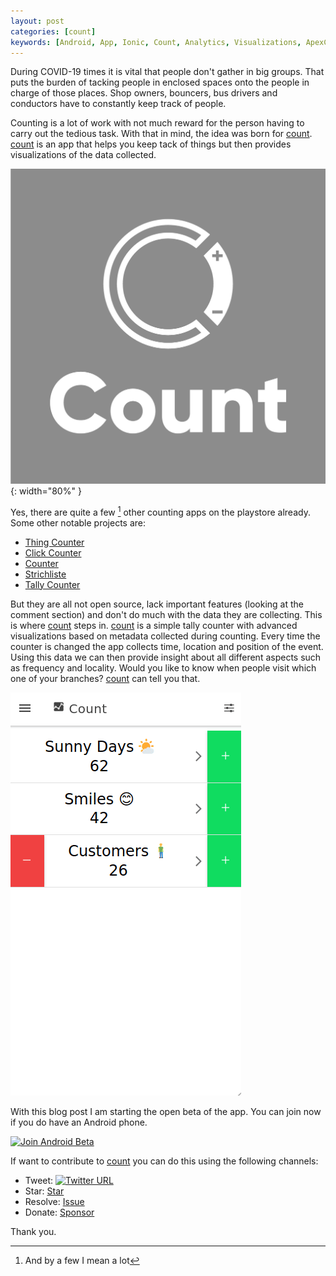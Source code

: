 ```yaml
---
layout: post
categories: [count]
keywords: [Android, App, Ionic, Count, Analytics, Visualizations, ApexCharts]
---
```


During COVID-19 times it is vital that people don't gather in big groups.
That puts the burden of tacking people in enclosed spaces onto the people in
charge of those places. Shop owners, bouncers, bus drivers and conductors have
to constantly keep track of people.

Counting is a lot of work with not much reward for the person
having to carry out the tedious task. With that in mind, the idea was born
for [count][count-github]. [count][count-github] is an app that helps you keep
tack of things but then provides visualizations of the data collected.

![Count](/static/posts/count-beta-release/count.jpg){: width="80%" }

Yes, there are quite a few [^1] other counting apps on the playstore already.
Some other notable projects are:

* [Thing Counter](https://play.google.com/store/apps/details?id=de.sleak.thingcounter&hl=en)
* [Click Counter](https://play.google.com/store/apps/details?id=com.useless.counter&hl=en)
* [Counter](https://play.google.com/store/apps/details?id=me.tsukanov.counter&hl=en)
* [Strichliste](https://play.google.com/store/apps/details?id=de.cliff.strichliste&hl=en)
* [Tally Counter](https://play.google.com/store/apps/details?id=com.visiativity.tallycounter&hl=en)

But they are all not open source, lack important features (looking at the comment
section) and don't do much with the data they are collecting. This is where
[count][count-github] steps in. [count][count-github] is a simple tally counter
with advanced visualizations based on metadata collected during counting. Every
time the counter is changed the app collects time, location and position of the
event. Using this data we can then provide insight about all different aspects
such as frequency and locality. Would you like to know when people visit which
one of your branches? [count][count-github] can tell you that.

![Count Preview](/static/posts/count-beta-release/preview.gif)

With this blog post I am starting the open beta of the app. You can join
now if you do have an Android phone.

[![Join Android Beta](https://img.shields.io/badge/Join%20Android%20Beta-NOW!-brightgreen)](https://play.google.com/apps/testing/ch.duckpond.count)

If want to contribute to [count][count-github] you can do this using the
following channels:

<script async defer src="https://buttons.github.io/buttons.js"></script>

* Tweet: [![Twitter URL](https://img.shields.io/twitter/url?label=%23CountApp&url=https%3A%2F%2Fgithub.com%2FEnteee%2Fcount)](https://twitter.com/intent/tweet?text=Count%2C%20Visualize%2C%20Understand&hashtags=CountApp,Ionic,JavaScript,TypeScript&url=https%3A%2F%2Fgithub.com%2FEnteee%2Fcount)
* Star: <a class="github-button" href="https://github.com/Enteee/count" data-icon="octicon-star" data-show-count="true" aria-label="Star Enteee/count on GitHub">Star</a>
* Resolve: <a class="github-button" href="https://github.com/Enteee/count/issues" data-icon="octicon-issue-opened" data-show-count="true" aria-label="Issue Enteee/count on GitHub">Issue</a>
* Donate: <a class="github-button" href="https://github.com/sponsors/Enteee" data-icon="octicon-heart" aria-label="Sponsor @Enteee on GitHub">Sponsor</a>

Thank you.

[^1]: And by a few I mean a lot

[count-github]:https://github.com/Enteee/count
